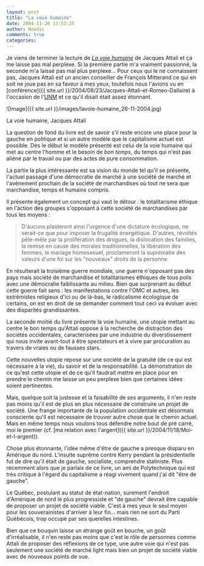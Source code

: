 ```yaml
---
layout: post
title: "La voie humaine"
date: 2004-11-26 13:53:25
author: Hoedic
comments: true
categories: 
---
```



Je viens de terminer la lecture de *[La voie humaine](http://www.amazon.fr/exec/obidos/ASIN/2213619344/)* de Jacques Attali et ça me laisse pas mal perplexe. Si la première partie m'a vraiment passionné, la seconde m'a laissé pas mal plus perplexe... Pour ceux qui le ne connaissent pas, Jacques Attali est un ancien conseiller de François Mitterand ce qui en soit ne joue pas en sa faveur à mes yeux, toutefois nous l'avions vu en [conférence]({{ site.url }}/2004/08/23/Jacques-Attali-et-Romeo-Dallaire) à l'occasion de l'[UNM](http://www.inm.qc.ca/) et ce qu'il disait était assez étonnant.

![Image]({{ site.url }}/images/lavoie-humaine_26-11-2004.jpg)
<div class="photoattrib">La voie humaine, Jacques Attali</div>



La question de fond du livre est de savoir s'il reste encore une place pour la gauche en politique et si un autre modèle que le capitalisme actuel est possible. Dès le début le modèle présenté est celui de la voie humaine qui met au centre l'homme et le besoin de *bon temps*, du temps qui n'est pas aliéné par le travail ou par des actes de pure consommation.

La partie la plus intéressante est sa vision du monde tel qu'il se présente, l'actuel passage d'une démocratie de marché à une société de marché et l'avénement prochain de la société de marchandises où tout ne sera que marchandise, temps et humains compris.

Il présente également un concept qui vaut le détour : le totalitarisme éthique en l'action des groupes s'opposant à cette société de marchandises par tous les moyens :

<blockquote class="citation">D'aucuns plaideront ainsi l'urgence d'une dictature écologique, ne serait-ce que pour imposer la frugalité énergétique. D'autres, révoltés pêle-mêle par la prolifération des drogues, la dislocation des familles, la remise en cause des morales traditionnelles, la libération des femmes, le mariage homosexuel, proclameront la suprématie des valeurs d'une foi sur les "nouveaux" droits de la personne</blockquote>

En résulterait la troisième guerre mondiale, une guerre n'opposant pas des pays mais société de marchandise et totalitarismes éthiques de tous poils avec une démocratie faiblissante au milieu. Bien que surprenant au début cette guerre fait sens : les manifestations contre l'OMC et autres, les extrêmistes religieux d'ici ou de là-bas, le radicalisme écologique de certains, on est en droit de se demander comment tout ceci va évoluer avec des disparités grandissantes.

La seconde moitié du livre présente la voie humaine, une utopie mettant au centre le bon temps qu'Attali oppose à la recherche de distraction des sociétés occidentales, caractérisées par une industrie du diverstissement qui nous invite avant-tout à être spectateurs et à vivre par procuration au travers de vraies ou de fausses stars.

Cette nouvelles utopie repose sur une société de la gratuité (de ce qui est nécessaire à la vie), du savoir et de la responsabilité. La démonstration de ce qu'est cette utopie et de ce qu'il faudrait mettre en place pour en prendre le chemin me laisse un peu perplexe bien que certaines idées soient pertinentes.

Mais, quelque soit la justesse et la faisabilité de ses arguments, il n'en reste pas moins qu'il est de plus en plus nécessaire de construire un projet de société. Une frange importante de la population occidentale est désormais consciente qu'il est nécessaire de trouver autre chose que le chemin actuel. Mais en même temps nous voulons tous défendre notre bout de pré carré, moi le premier (cf. [ma relation avec l'argent]({{ site.url }}/2004/11/18/Moi-et-l-argent)).

Chose plus étonnante, l'idée même d'être de gauche a presque disparu en Amérique du nord. L'insulte suprême contre Kerry pendant la présidentielle fut de dire qu'il était de gauche, socialiste, comprendre staliniste. Plus récemment alors que je parlais de ce livre, un ami de Polytechnique qui est très critique à l'égard du capitalisme a réagi vivement quand j'ai dit "être de gauche".

Le Québec, postulant au statut de état-nation, surement l'endroit d'Amérique de nord le plus progressiste et "de gauche" devrait être capable de proposer un projet de société viable. C'est à mes yeux le seul moyen pour les souverainistes d'arriver à leur fin... mais rien ne sort du Parti Québécois, trop occupé par ses querelles intestines.

Bien que ce bouquin laisse un étrange goût en bouche, un goût d'irréalisable, il n'en reste pas moins que c'est le rôle de personnes comme Attali de proposer des réflexions de ce type, une autre voie qui n'est pas seulement une société de marché light mais bien un projet de société viable avec de nouveaux points de vue.
